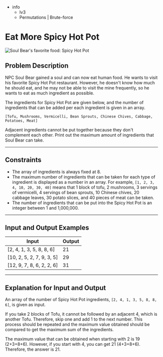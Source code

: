- info
    - lv3
    - Permutations | Brute-force

# Eat More Spicy Hot Pot
![Soul Bear's favorite food: Spicy Hot Pot](./12_1.webp)

## Problem Description
NPC Soul Bear gained a soul and can now eat human food. He wants to visit his favorite Spicy Hot Pot restaurant. However, he doesn't know how much he should eat, and he may not be able to visit the mine frequently, so he wants to eat as much ingredient as possible.

The ingredients for Spicy Hot Pot are given below, and the number of ingredients that can be added per each ingredient is given in an array.

```text
[Tofu, Mushrooms, Vermicelli, Bean Sprouts, Chinese Chives, Cabbage, Potatoes, Meat]
```

Adjacent ingredients cannot be put together because they don't complement each other. Print out the maximum amount of ingredients that Soul Bear can take.

---

## Constraints

 - The array of ingredients is always fixed at 8. 
 - The maximum number of ingredients that can be taken for each type of ingredient is displayed as a number in an array. For example, `[1, 2, 3, 4, 10, 20, 30, 40]` means that 1 block of tofu, 2 mushrooms, 3 servings of vermicelli, 4 servings of bean sprouts, 10 Chinese chives, 20 cabbage leaves, 30 potato slices, and 40 pieces of meat can be taken. 
 - The number of ingredients that can be put into the Spicy Hot Pot is an integer between 1 and 1,000,000.

---

## Input and Output Examples

| Input | Output |
| --- | --- |
| [2, 4, 1, 3, 5, 8, 8, 6] | 21 |
| [10, 2, 5, 2, 7, 9, 3, 5] | 29 |
| [12, 9, 7, 8, 6, 2, 2, 6] | 31 |

---

## Explanation for Input and Output

An array of the number of Spicy Hot Pot ingredients, `[2, 4, 1, 3, 5, 8, 8, 6]`, is given as input.

If you take 2 blocks of Tofu, it cannot be followed by an adjacent 4, which is another Tofu. Therefore, skip one and add 1 to the next number. This process should be repeated and the maximum value obtained should be compared to get the maximum sum of the ingredients.

The maximum value that can be obtained when starting with 2 is 19 (2+3+8+6). However, if you start with 4, you can get 21 (4+3+8+6). Therefore, the answer is 21.